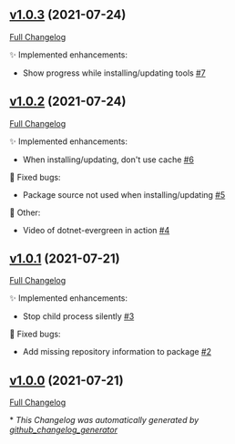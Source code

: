 

## [v1.0.3](https://github.com/devlooped/dotnet-evergreen/tree/v1.0.3) (2021-07-24)

[Full Changelog](https://github.com/devlooped/dotnet-evergreen/compare/v1.0.2...v1.0.3)

:sparkles: Implemented enhancements:

- Show progress while installing/updating tools [\#7](https://github.com/devlooped/dotnet-evergreen/issues/7)

## [v1.0.2](https://github.com/devlooped/dotnet-evergreen/tree/v1.0.2) (2021-07-24)

[Full Changelog](https://github.com/devlooped/dotnet-evergreen/compare/v1.0.1...v1.0.2)

:sparkles: Implemented enhancements:

- When installing/updating, don't use cache [\#6](https://github.com/devlooped/dotnet-evergreen/issues/6)

:bug: Fixed bugs:

- Package source not used when installing/updating [\#5](https://github.com/devlooped/dotnet-evergreen/issues/5)

:hammer: Other:

- Video of dotnet-evergreen in action [\#4](https://github.com/devlooped/dotnet-evergreen/issues/4)

## [v1.0.1](https://github.com/devlooped/dotnet-evergreen/tree/v1.0.1) (2021-07-21)

[Full Changelog](https://github.com/devlooped/dotnet-evergreen/compare/v1.0.0...v1.0.1)

:sparkles: Implemented enhancements:

- Stop child process silently [\#3](https://github.com/devlooped/dotnet-evergreen/issues/3)

:bug: Fixed bugs:

- Add missing repository information to package [\#2](https://github.com/devlooped/dotnet-evergreen/issues/2)

## [v1.0.0](https://github.com/devlooped/dotnet-evergreen/tree/v1.0.0) (2021-07-21)

[Full Changelog](https://github.com/devlooped/dotnet-evergreen/compare/e24711c6b7dff84d1f75ce3eca12296d36197096...v1.0.0)



\* *This Changelog was automatically generated by [github_changelog_generator](https://github.com/github-changelog-generator/github-changelog-generator)*
